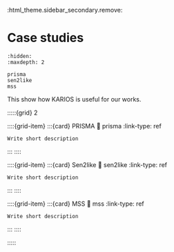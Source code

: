 <!-- 
disable right sidebar 
it works in MD with myst_parser by enabling myst extension fieldlist
-->
:html_theme.sidebar_secondary.remove:

# Case studies

```{toctree}
:hidden:
:maxdepth: 2

prisma
sen2like
mss
```

This show how KARIOS is useful for our works.

<!-- SYNTAX 
https://sphinx-design.readthedocs.io/en/latest/grids.html#placing-a-card-in-a-grid
WARNING : We use card in grid-item instead of grid-item-card due to vertical spacing issue

For click
https://sphinx-design.readthedocs.io/en/latest/cards.html#clickable-cards

Grid works in MD thanks to myst extension colon_fence
-->

<!-- Grid start herer -->

:::::{grid} 2
<!-- item 1 -->
::::{grid-item}
:::{card} PRISMA
:link: prisma
:link-type: ref

```{todo}
Write short description
```
:::
::::
<!-- EO item 1 -->

<!-- item 2 -->
::::{grid-item}
:::{card} Sen2like
:link: sen2like
:link-type: ref

```{todo}
Write short description
```
:::
::::
<!-- EO item 2 -->

<!-- item 3 -->
::::{grid-item}
:::{card} MSS
:link: mss
:link-type: ref

```{todo}
Write short description
```
:::
::::
<!-- EO item 3 -->

:::::
<!-- EO Grid -->